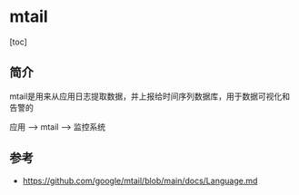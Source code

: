 # mtail 

[toc]

## 简介

mtail是用来从应用日志提取数据，并上报给时间序列数据库，用于数据可视化和告警的

应用 --> mtail --> 监控系统







## 参考

* https://github.com/google/mtail/blob/main/docs/Language.md